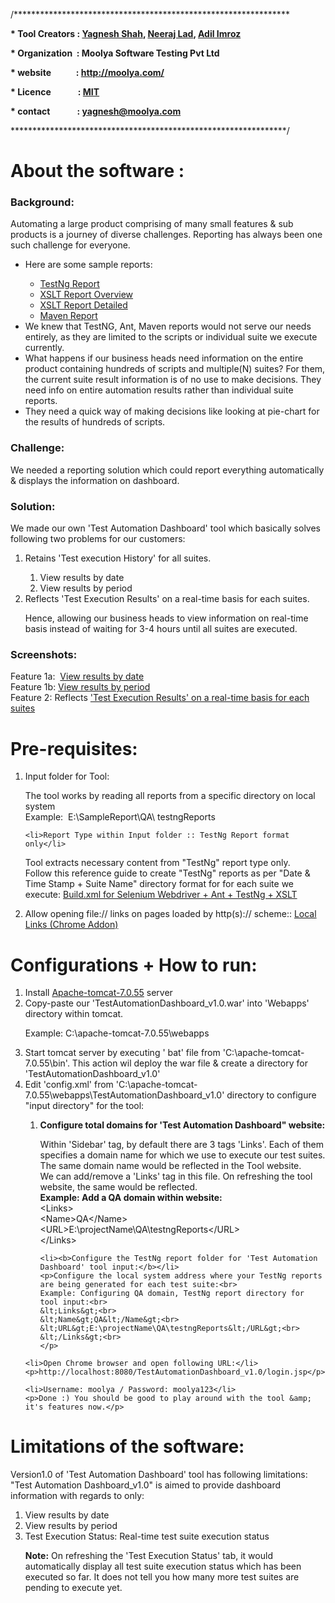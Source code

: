 /***************************************************************

<strong>* Tool Creators : <a href="http://in.linkedin.com/pub/yagnesh-shah/40/507/180/">Yagnesh Shah</a>, <a href="http://in.linkedin.com/in/ladneerajkumar">Neeraj Lad</a>, <a href="https://in.linkedin.com/in/adilimroz">Adil Imroz</a></strong>

<strong>* Organization  : Moolya Software Testing Pvt Ltd</strong>

<strong>* website            : http://moolya.com/</strong>

<strong>* Licence             : <a href="https://github.com/moolyatesting/Test-Automation-Dashboard/blob/master/LICENSE">MIT</a></strong>

<strong>* contact             : yagnesh@moolya.com</strong>

***************************************************************/

<h1>About the software :</h1>

<h3>Background:</h3>
  <p>Automating a large product comprising of many small features &amp; sub products is a journey of diverse challenges. Reporting has always been one such challenge for everyone.</p>
  <ul>
	  <li>Here are some sample reports:</li>
	  <ul>
	    <li><a href="http://content.screencast.com/users/yash18774/folders/Default/media/7782f657-f96e-4e02-9cc1-aa1a6819478f/Testng%20report%20sample.png">TestNg Report</a></li>
	    <li><a href="http://screencast.com/t/lnXxuDuRV">XSLT Report Overview</a></li>
	    <li><a href="http://screencast.com/t/lGj9s6MghKv8">XSLT Report Detailed</a></li>
	    <li><a href="http://www.screencast.com/t/Th4GzjcO">Maven Report</a></li>
	  </ul>
	  <li>We knew that TestNG, Ant, Maven reports would not serve our needs entirely, as they are limited to the scripts or individual suite we execute currently.</li>
	  <li>What happens if our business heads need information on the entire product containing hundreds of scripts and multiple(N) suites? For them, the current suite result information is of no use to make decisions. They need info on entire automation results rather than individual suite reports.</li>
	  <li>They need a quick way of making decisions like looking at pie-chart for the results of hundreds of scripts.</li>
  </ul>

<h3>Challenge:</h3>
<p>We needed a reporting solution which could report everything automatically &amp; displays the information on dashboard.</p>

<h3>Solution:</h3>
<p>We made our own 'Test Automation Dashboard' tool which basically solves following two problems for our customers:</p>
<ol>
	<li>Retains 'Test execution History' for all suites.</li>
	<ol>
	  <li>View results by date</li>
	  <li>View results by period</li>
	</ol>
	<li>Reflects 'Test Execution Results' on a real-time basis for each suites.</li>
  <p>Hence, allowing our business heads to view information on real-time basis instead of waiting for 3-4 hours until all suites are executed.<p>
</ol>

<h3>Screenshots:</h3>
<p>Feature 1a:  <a href="http://screencast.com/t/wBvuDajW">View results by date</a><br>
Feature 1b: <a href="http://screencast.com/t/sTzxYsaM0d">View results by period</a><br>
Feature 2: Reflects <a href="http://screencast.com/t/fag1lLgsbODY">'Test Execution Results' on a real-time basis for each suites</a></p>

<h1>Pre-requisites:</h1>
<ol>
	<li>Input folder for Tool:</li>
	<p>The tool works by reading all reports from a specific directory on local system<br>
	Example:  E:\SampleReport\QA\ testngReports</p>
	
	<li>Report Type within Input folder :: TestNg Report format only</li>
  <p>Tool extracts necessary content from "TestNg" report type only.<br>
  Follow this reference guide to create "TestNg" reports as per "Date &amp; Time Stamp + Suite Name" directory format for for each suite we execute: <a href="http://yagnesh23.wordpress.com/2014/09/01/build-xml-for-selenium-webdriver-ant-testng-xslt-automation-reporting-chapter-1/">Build.xml for Selenium Webdriver + Ant + TestNg + XSLT</a></p>
  
  <li>Allow opening file:// links on pages loaded by http(s):// scheme:: <a href="https://chrome.google.com/webstore/detail/locallinks/jllpkdkcdjndhggodimiphkghogcpida">Local Links (Chrome Addon)</a></li>
</ol>

<h1>Configurations + How to run:</h1>
<ol>
  <li>Install <a href="http://tomcat.apache.org/">Apache-tomcat-7.0.55</a> server</li>
	<li>Copy-paste our 'TestAutomationDashboard_v1.0.war' into 'Webapps' directory within tomcat.</li>
	<p>Example: C:\apache-tomcat-7.0.55\webapps</p>
	<li>Start tomcat server by executing ' bat' file from 'C:\apache-tomcat-7.0.55\bin'. This action wil deploy the war file &amp; create a directory for 'TestAutomationDashboard_v1.0'</li>
	<li>Edit 'config.xml' from 'C:\apache-tomcat-7.0.55\webapps\TestAutomationDashboard_v1.0' directory to configure "input directory" for the tool:</li>
  <ol>
    <li><b>Configure total domains for 'Test Automation Dashboard" website:</b></li>
    <p>Within 'Sidebar' tag, by default there are 3 tags 'Links'. Each of them specifies a domain name for which we use to execute our test suites. The same domain name would be reflected in the Tool website.<br>
    We can add/remove a 'Links' tag in this file. On refreshing the tool website, the same would be reflected.<br>
    <b>Example: Add a QA domain within website:</b><br>
    &lt;Links&gt;<br>
    &lt;Name&gt;QA&lt;/Name&gt;<br>
    &lt;URL&gt;E:\projectName\QA\testngReports&lt;/URL&gt;<br>
    &lt;/Links&gt;<br>
    </p>
    
    <li><b>Configure the TestNg report folder for 'Test Automation Dashboard' tool input:</b></li>
    <p>Configure the local system address where your TestNg reports are being generated for each test suite:<br>
    Example: Configuring QA domain, TestNg report directory for tool input:<br>
    &lt;Links&gt;<br>
    &lt;Name&gt;QA&lt;/Name&gt;<br>
    &lt;URL&gt;E:\projectName\QA\testngReports&lt;/URL&gt;<br>
    &lt;/Links&gt;<br>
    </p>
  </ol>
	
	<li>Open Chrome browser and open following URL:</li>
	<p>http://localhost:8080/TestAutomationDashboard_v1.0/login.jsp</p>
	
	<li>Username: moolya / Password: moolya123</li>
	<p>Done :) You should be good to play around with the tool &amp; it's features now.</p>
</ol>

<h1>Limitations of the software:</h1>
<p>Version1.0 of 'Test Automation Dashboard' tool has following limitations:<br>
"Test Automation Dashboard_v1.0" is aimed to provide dashboard information with regards to only:<br></p>
<ol>
	<li>View results by date</li>
	<li>View results by period</li>
	<li>Test Execution Status: Real-time test suite execution status</li>
	<p><b>Note:</b> On refreshing the 'Test Execution Status' tab, it would automatically display all test suite execution status which has been executed so far. It does not tell you how many more test suites are pending to execute yet.</p>
</ol>

